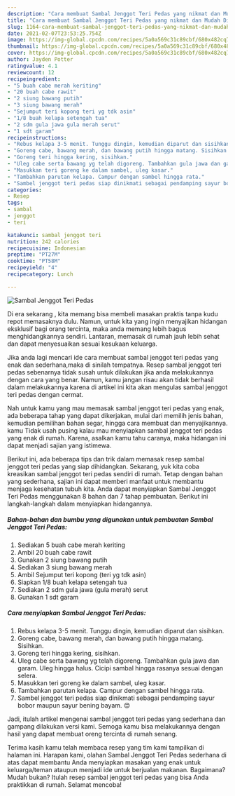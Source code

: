 ```yaml
---
description: "Cara membuat Sambal Jenggot Teri Pedas yang nikmat dan Mudah Dibuat"
title: "Cara membuat Sambal Jenggot Teri Pedas yang nikmat dan Mudah Dibuat"
slug: 1164-cara-membuat-sambal-jenggot-teri-pedas-yang-nikmat-dan-mudah-dibuat
date: 2021-02-07T23:53:25.754Z
image: https://img-global.cpcdn.com/recipes/5a0a569c31c89cbf/680x482cq70/sambal-jenggot-teri-pedas-foto-resep-utama.jpg
thumbnail: https://img-global.cpcdn.com/recipes/5a0a569c31c89cbf/680x482cq70/sambal-jenggot-teri-pedas-foto-resep-utama.jpg
cover: https://img-global.cpcdn.com/recipes/5a0a569c31c89cbf/680x482cq70/sambal-jenggot-teri-pedas-foto-resep-utama.jpg
author: Jayden Potter
ratingvalue: 4.1
reviewcount: 12
recipeingredient:
- "5 buah cabe merah keriting"
- "20 buah cabe rawit"
- "2 siung bawang putih"
- "3 siung bawang merah"
- "Sejumput teri kopong teri yg tdk asin"
- "1/8 buah kelapa setengah tua"
- "2 sdm gula jawa gula merah serut"
- "1 sdt garam"
recipeinstructions:
- "Rebus kelapa 3-5 menit. Tunggu dingin, kemudian diparut dan sisihkan."
- "Goreng cabe, bawang merah, dan bawang putih hingga matang. Sisihkan."
- "Goreng teri hingga kering, sisihkan."
- "Uleg cabe serta bawang yg telah digoreng. Tambahkan gula jawa dan garam. Uleg hingga halus. Cicipi sambal hingga rasanya sesuai dengan selera."
- "Masukkan teri goreng ke dalam sambel, uleg kasar."
- "Tambahkan parutan kelapa. Campur dengan sambel hingga rata."
- "Sambel jenggot teri pedas siap dinikmati sebagai pendamping sayur bobor maupun sayur bening bayam. 😊"
categories:
- Resep
tags:
- sambal
- jenggot
- teri

katakunci: sambal jenggot teri 
nutrition: 242 calories
recipecuisine: Indonesian
preptime: "PT27M"
cooktime: "PT58M"
recipeyield: "4"
recipecategory: Lunch

---
```



![Sambal Jenggot Teri Pedas](https://img-global.cpcdn.com/recipes/5a0a569c31c89cbf/680x482cq70/sambal-jenggot-teri-pedas-foto-resep-utama.jpg)

Di era  sekarang , kita memang bisa membeli masakan praktis tanpa kudu repot memasaknya dulu. Namun, untuk kita yang ingin menyajikan hidangan eksklusif bagi orang tercinta, maka anda memang lebih bagus menghidangkannya sendiri. Lantaran, memasak di rumah jauh lebih sehat dan dapat menyesuaikan sesuai kesukaan keluarga.

Jika anda lagi mencari ide cara membuat sambal jenggot teri pedas yang enak dan sederhana,maka di sinilah tempatnya. Resep sambal jenggot teri pedas  sebenarnya tidak susah untuk dilakukan jika anda melakukannya dengan cara yang benar. Namun, kamu jangan risau akan tidak berhasil dalam melakukannya 
karena di artikel ini kita akan mengulas sambal jenggot teri pedas dengan cermat.  



Nah untuk kamu yang mau memasak sambal jenggot teri pedas yang enak, ada beberapa tahap yang dapat dikerjakan, mulai dari memilih jenis bahan, kemudian pemilihan bahan segar, hingga cara membuat dan menyajikannya. kamu Tidak usah pusing kalau mau menyiapkan sambal jenggot teri pedas yang enak di rumah. Karena, asalkan kamu  tahu caranya, maka hidangan ini dapat menjadi sajian yang istimewa.

Berikut ini, ada beberapa tips dan trik dalam memasak resep sambal jenggot teri pedas yang siap dihidangkan. Sekarang, yuk kita coba kreasikan sambal jenggot teri pedas sendiri di rumah. Tetap dengan bahan yang sederhana, sajian ini dapat memberi manfaat untuk membantu menjaga kesehatan tubuh kita. Anda dapat menyiapkan Sambal Jenggot Teri Pedas menggunakan 8 bahan dan 7 tahap pembuatan. Berikut ini langkah-langkah dalam menyiapkan hidangannya.

<!--inarticleads1-->

##### Bahan-bahan dan bumbu yang digunakan untuk pembuatan Sambal Jenggot Teri Pedas:

1. Sediakan 5 buah cabe merah keriting
1. Ambil 20 buah cabe rawit
1. Gunakan 2 siung bawang putih
1. Sediakan 3 siung bawang merah
1. Ambil Sejumput teri kopong (teri yg tdk asin)
1. Siapkan 1/8 buah kelapa setengah tua
1. Sediakan 2 sdm gula jawa (gula merah) serut
1. Gunakan 1 sdt garam




<!--inarticleads2-->

##### Cara menyiapkan Sambal Jenggot Teri Pedas:

1. Rebus kelapa 3-5 menit. Tunggu dingin, kemudian diparut dan sisihkan.
1. Goreng cabe, bawang merah, dan bawang putih hingga matang. Sisihkan.
1. Goreng teri hingga kering, sisihkan.
1. Uleg cabe serta bawang yg telah digoreng. Tambahkan gula jawa dan garam. Uleg hingga halus. Cicipi sambal hingga rasanya sesuai dengan selera.
1. Masukkan teri goreng ke dalam sambel, uleg kasar.
1. Tambahkan parutan kelapa. Campur dengan sambel hingga rata.
1. Sambel jenggot teri pedas siap dinikmati sebagai pendamping sayur bobor maupun sayur bening bayam. 😊




Jadi, itulah artikel mengenai  sambal jenggot teri pedas  yang sederhana dan gampang dilakukan versi kami. Semoga kamu bisa melakukannya dengan hasil yang dapat membuat oreng tercinta di rumah senang. 

Terima kasih kamu telah membaca resep yang tim kami tampilkan di halaman ini. Harapan kami, olahan  Sambal Jenggot Teri Pedas sederhana di atas dapat membantu Anda menyiapkan masakan yang enak untuk keluarga/teman ataupun menjadi ide untuk berjualan makanan. Bagaimana? Mudah bukan? Itulah resep sambal jenggot teri pedas yang bisa Anda praktikkan di rumah. Selamat mencoba!

